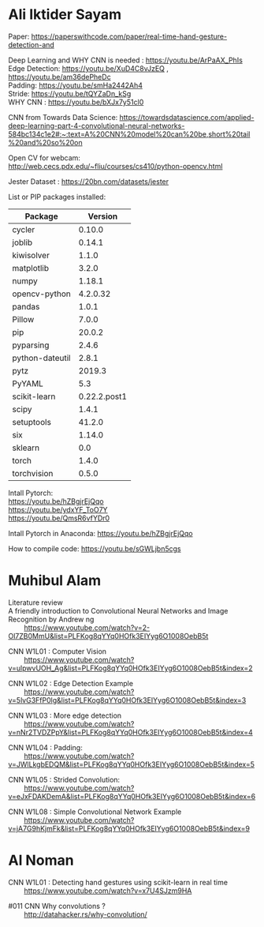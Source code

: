 # Ali Iktider Sayam

Paper: https://paperswithcode.com/paper/real-time-hand-gesture-detection-and

Deep Learning and WHY CNN is needed : https://youtu.be/ArPaAX_PhIs <br>
Edge Detection: https://youtu.be/XuD4C8vJzEQ , https://youtu.be/am36dePheDc <br>
Padding: https://youtu.be/smHa2442Ah4 <br>
Stride: https://youtu.be/tQYZaDn_kSg <br>
WHY CNN : https://youtu.be/bXJx7y51cl0 <br>


CNN from Towards Data Science: https://towardsdatascience.com/applied-deep-learning-part-4-convolutional-neural-networks-584bc134c1e2#:~:text=A%20CNN%20model%20can%20be,short%20tail%20and%20so%20on <br>

Open CV for webcam: http://web.cecs.pdx.edu/~fliu/courses/cs410/python-opencv.html

Jester Dataset : https://20bn.com/datasets/jester

List or PIP packages installed:

Package         | Version |
---------------| ------------ |
cycler         | 0.10.0 | <br>
joblib         | 0.14.1 | <br> 
kiwisolver     | 1.1.0| <br>
matplotlib      |3.2.0|<br>
numpy           |1.18.1|<br>
opencv-python   |4.2.0.32|<br>
pandas          |1.0.1|<br>
Pillow          |7.0.0|<br>
pip             |20.0.2|<br>
pyparsing       |2.4.6|<br>
python-dateutil |2.8.1|<br>
pytz            |2019.3|<br>
PyYAML          |5.3|<br>
scikit-learn    |0.22.2.post1|<br>
scipy           |1.4.1|<br>
setuptools      |41.2.0|<br>
six             |1.14.0|<br>
sklearn         |0.0|<br>
torch           |1.4.0|<br>
torchvision     |0.5.0|<br>





Intall Pytorch:<br>
                https://youtu.be/hZBgjrEjQqo <br>
                https://youtu.be/ydxYF_ToO7Y <br>
                https://youtu.be/QmsR6vfYDr0 <br>

Intall Pytorch in Anaconda: https://youtu.be/hZBgjrEjQqo

How to compile code: https://youtu.be/sGWLjbn5cgs

# Muhibul Alam
Literature review 
<br>
A friendly introduction to Convolutional Neural Networks and Image Recognition by Andrew ng <br>
&emsp;&emsp; https://www.youtube.com/watch?v=2-Ol7ZB0MmU&list=PLFKog8qYYq0HOfk3EIYyg6O1008OebB5t

CNN W1L01 : Computer Vision <br>
&emsp;&emsp; https://www.youtube.com/watch?v=ulpwvUOH_Ag&list=PLFKog8qYYq0HOfk3EIYyg6O1008OebB5t&index=2 <br>

CNN W1L02 : Edge Detection Example<br>
&emsp;&emsp; https://www.youtube.com/watch?v=5lvG3FfP0lg&list=PLFKog8qYYq0HOfk3EIYyg6O1008OebB5t&index=3 <br>

CNN W1L03 : More edge detection<br>
&emsp;&emsp; https://www.youtube.com/watch?v=nNr2TVDZPpY&list=PLFKog8qYYq0HOfk3EIYyg6O1008OebB5t&index=4 <br>

CNN W1L04 : Padding: <br>
&emsp;&emsp; https://www.youtube.com/watch?v=JWlLkgbEDQM&list=PLFKog8qYYq0HOfk3EIYyg6O1008OebB5t&index=5 <br>

CNN W1L05 : Strided Convolution: <br>
&emsp;&emsp; https://www.youtube.com/watch?v=eJxFDAKDemA&list=PLFKog8qYYq0HOfk3EIYyg6O1008OebB5t&index=6 <br>

CNN W1L08 : Simple Convolutional Network Example<br>
&emsp;&emsp; https://www.youtube.com/watch?v=jA7G9hKjmFk&list=PLFKog8qYYq0HOfk3EIYyg6O1008OebB5t&index=9


# Al Noman
CNN W1L01 : Detecting hand gestures using scikit-learn in real time <br>
&emsp;&emsp; https://www.youtube.com/watch?v=x7U4SJzm9HA



 #011 CNN Why convolutions ?<br>
&emsp;&emsp; http://datahacker.rs/why-convolution/
